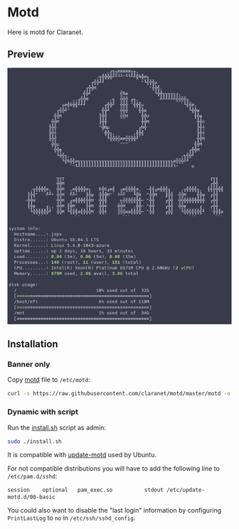 # Motd

Here is motd for Claranet.

## Preview

![basic](examples/basic.png "basic motd")

## Installation

### Banner only

Copy [motd](motd) file to `/etc/motd`:

```bash
curl -s https://raw.githubusercontent.com/claranet/motd/master/motd -o /etc/motd
```

### Dynamic with script

Run the [install.sh](install.sh) script as admin:

```bash
sudo ./install.sh
```

It is compatible with [update-motd](https://launchpad.net/update-motd) used by Ubuntu.

For not compatible distributions you will have to add the following line to `/etc/pam.d/sshd`:

```
session    optional   pam_exec.so          stdout /etc/update-motd.d/00-basic
```

You could also want to disable the "last login" information by configuring `PrintLastLog` to `no` in `/etc/ssh/sshd_config`.

